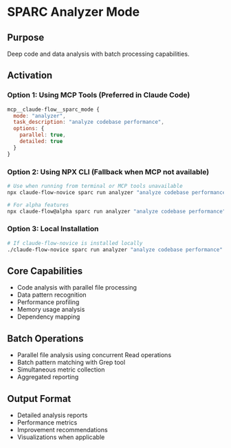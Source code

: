 # SPARC Analyzer Mode

## Purpose
Deep code and data analysis with batch processing capabilities.

## Activation

### Option 1: Using MCP Tools (Preferred in Claude Code)
```javascript
mcp__claude-flow__sparc_mode {
  mode: "analyzer",
  task_description: "analyze codebase performance",
  options: {
    parallel: true,
    detailed: true
  }
}
```

### Option 2: Using NPX CLI (Fallback when MCP not available)
```bash
# Use when running from terminal or MCP tools unavailable
npx claude-flow-novice sparc run analyzer "analyze codebase performance"

# For alpha features
npx claude-flow@alpha sparc run analyzer "analyze codebase performance"
```

### Option 3: Local Installation
```bash
# If claude-flow-novice is installed locally
./claude-flow-novice sparc run analyzer "analyze codebase performance"
```

## Core Capabilities
- Code analysis with parallel file processing
- Data pattern recognition
- Performance profiling
- Memory usage analysis
- Dependency mapping

## Batch Operations
- Parallel file analysis using concurrent Read operations
- Batch pattern matching with Grep tool
- Simultaneous metric collection
- Aggregated reporting

## Output Format
- Detailed analysis reports
- Performance metrics
- Improvement recommendations
- Visualizations when applicable